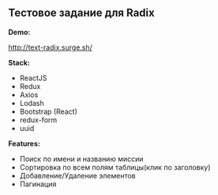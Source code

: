 ## Тестовое задание для Radix

**Demo:**

http://text-radix.surge.sh/

**Stack:**

- ReactJS
- Redux
- Axios
- Lodash
- Bootstrap (React)
- redux-form
- uuid

**Features:**

- Поиск по имени и названию миссии
- Сортировка по всем полям таблицы(клик по заголовку)
- Добавление/Удаление элементов
- Пагинация
